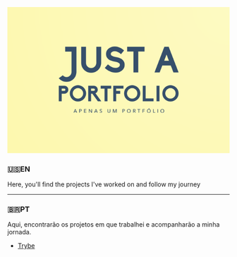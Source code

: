 ![Just a Portfolio](https://github.com/Alessandro-Mattos/Portfolio/blob/main/cover.png) 


### :us:EN
<p>Here, you'll find the projects I've worked on and follow my journey</p>

---

###  :brazil:PT
<p>Aqui, encontrarão os projetos em que trabalhei e acompanharão a minha jornada.</p>



- [Trybe](https://github.com/Alessandro-Mattos/Portfolio/tree/main/Trybe)


